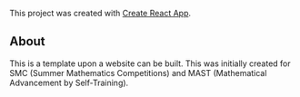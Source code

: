 This project was created with [Create React App](https://github.com/facebook/create-react-app).

## About
This is a template upon a website can be built. This was initially created for SMC (Summer Mathematics Competitions) and MAST (Mathematical Advancement by Self-Training).

